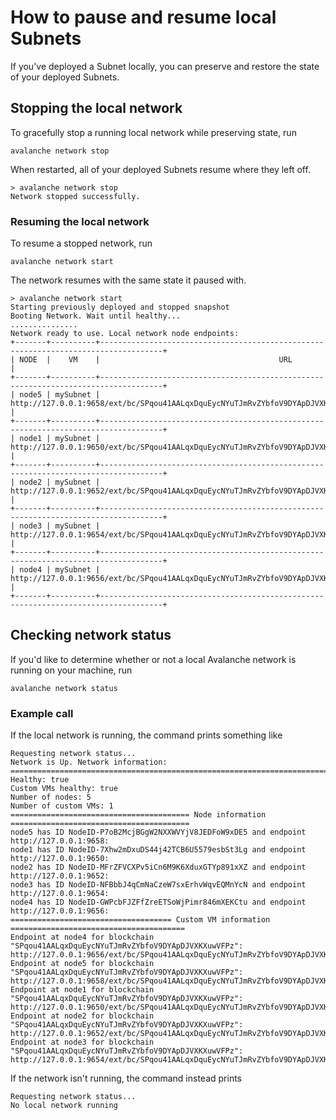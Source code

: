 # How to pause and resume local Subnets

If you've deployed a Subnet locally, you can preserve and restore the state of your deployed Subnets.

## Stopping the local network

To gracefully stop a running local network while preserving state, run

```shell
avalanche network stop
```

When restarted, all of your deployed Subnets resume where they left off.

```text
> avalanche network stop
Network stopped successfully.
```

### Resuming the local network

To resume a stopped network, run

```shell
avalanche network start
```

The network resumes with the same state it paused with.

<!-- markdownlint-disable MD013 -->

```text
> avalanche network start
Starting previously deployed and stopped snapshot
Booting Network. Wait until healthy...
...............
Network ready to use. Local network node endpoints:
+-------+----------+------------------------------------------------------------------------------------+
| NODE  |    VM    |                                        URL                                         |
+-------+----------+------------------------------------------------------------------------------------+
| node5 | mySubnet | http://127.0.0.1:9658/ext/bc/SPqou41AALqxDquEycNYuTJmRvZYbfoV9DYApDJVXKXuwVFPz/rpc |
+-------+----------+------------------------------------------------------------------------------------+
| node1 | mySubnet | http://127.0.0.1:9650/ext/bc/SPqou41AALqxDquEycNYuTJmRvZYbfoV9DYApDJVXKXuwVFPz/rpc |
+-------+----------+------------------------------------------------------------------------------------+
| node2 | mySubnet | http://127.0.0.1:9652/ext/bc/SPqou41AALqxDquEycNYuTJmRvZYbfoV9DYApDJVXKXuwVFPz/rpc |
+-------+----------+------------------------------------------------------------------------------------+
| node3 | mySubnet | http://127.0.0.1:9654/ext/bc/SPqou41AALqxDquEycNYuTJmRvZYbfoV9DYApDJVXKXuwVFPz/rpc |
+-------+----------+------------------------------------------------------------------------------------+
| node4 | mySubnet | http://127.0.0.1:9656/ext/bc/SPqou41AALqxDquEycNYuTJmRvZYbfoV9DYApDJVXKXuwVFPz/rpc |
+-------+----------+------------------------------------------------------------------------------------+
```

<!-- markdownlint-enable MD013 -->

## Checking network status

If you'd like to determine whether or not a local Avalanche network is running on your machine, run

```shell
avalanche network status
```

### Example call

If the local network is running, the command prints something like

```text
Requesting network status...
Network is Up. Network information:
==================================================================================================
Healthy: true
Custom VMs healthy: true
Number of nodes: 5
Number of custom VMs: 1
======================================== Node information ========================================
node5 has ID NodeID-P7oB2McjBGgW2NXXWVYjV8JEDFoW9xDE5 and endpoint http://127.0.0.1:9658:
node1 has ID NodeID-7Xhw2mDxuDS44j42TCB6U5579esbSt3Lg and endpoint http://127.0.0.1:9650:
node2 has ID NodeID-MFrZFVCXPv5iCn6M9K6XduxGTYp891xXZ and endpoint http://127.0.0.1:9652:
node3 has ID NodeID-NFBbbJ4qCmNaCzeW7sxErhvWqvEQMnYcN and endpoint http://127.0.0.1:9654:
node4 has ID NodeID-GWPcbFJZFfZreETSoWjPimr846mXEKCtu and endpoint http://127.0.0.1:9656:
==================================== Custom VM information =======================================
Endpoint at node4 for blockchain "SPqou41AALqxDquEycNYuTJmRvZYbfoV9DYApDJVXKXuwVFPz": http://127.0.0.1:9656/ext/bc/SPqou41AALqxDquEycNYuTJmRvZYbfoV9DYApDJVXKXuwVFPz/rpc
Endpoint at node5 for blockchain "SPqou41AALqxDquEycNYuTJmRvZYbfoV9DYApDJVXKXuwVFPz": http://127.0.0.1:9658/ext/bc/SPqou41AALqxDquEycNYuTJmRvZYbfoV9DYApDJVXKXuwVFPz/rpc
Endpoint at node1 for blockchain "SPqou41AALqxDquEycNYuTJmRvZYbfoV9DYApDJVXKXuwVFPz": http://127.0.0.1:9650/ext/bc/SPqou41AALqxDquEycNYuTJmRvZYbfoV9DYApDJVXKXuwVFPz/rpc
Endpoint at node2 for blockchain "SPqou41AALqxDquEycNYuTJmRvZYbfoV9DYApDJVXKXuwVFPz": http://127.0.0.1:9652/ext/bc/SPqou41AALqxDquEycNYuTJmRvZYbfoV9DYApDJVXKXuwVFPz/rpc
Endpoint at node3 for blockchain "SPqou41AALqxDquEycNYuTJmRvZYbfoV9DYApDJVXKXuwVFPz": http://127.0.0.1:9654/ext/bc/SPqou41AALqxDquEycNYuTJmRvZYbfoV9DYApDJVXKXuwVFPz/rpc
```

If the network isn't running, the command instead prints

```text
Requesting network status...
No local network running
```
